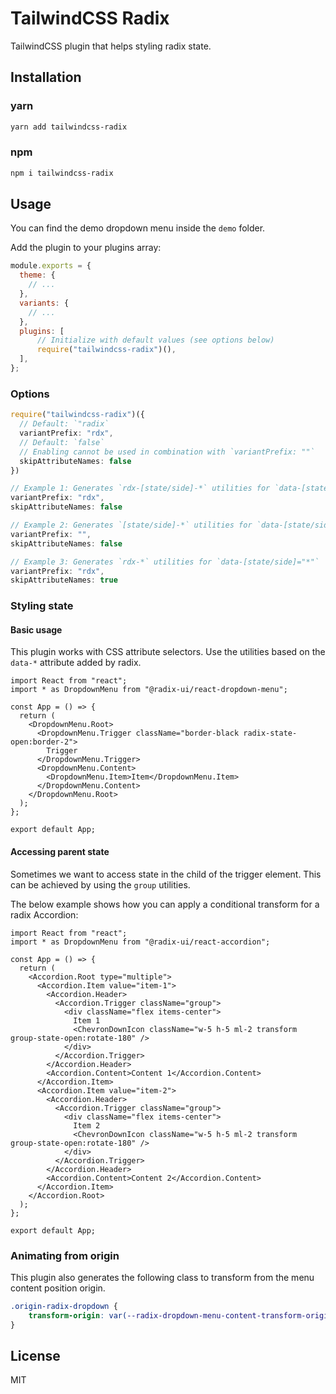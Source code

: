 # TailwindCSS Radix

TailwindCSS plugin that helps styling radix state.

## Installation

### yarn

```sh
yarn add tailwindcss-radix
```

### npm

```sh
npm i tailwindcss-radix
```

## Usage

You can find the demo dropdown menu inside the `demo` folder.

Add the plugin to your plugins array:

```js
module.exports = {
  theme: {
    // ...
  },
  variants: {
    // ...
  },
  plugins: [
      // Initialize with default values (see options below)
      require("tailwindcss-radix")(),
  ],
};
```

### Options

```ts
require("tailwindcss-radix")({
  // Default: `"radix`
  variantPrefix: "rdx",
  // Default: `false`
  // Enabling cannot be used in combination with `variantPrefix: ""`
  skipAttributeNames: false
})
```

```ts
// Example 1: Generates `rdx-[state/side]-*` utilities for `data-[state/side]="*"`
variantPrefix: "rdx",
skipAttributeNames: false

// Example 2: Generates `[state/side]-*` utilities for `data-[state/side]="*"`
variantPrefix: "",
skipAttributeNames: false

// Example 3: Generates `rdx-*` utilities for `data-[state/side]="*"`
variantPrefix: "rdx",
skipAttributeNames: true
```

### Styling state

#### Basic usage

This plugin works with CSS attribute selectors. Use the utilities based on the `data-*` attribute added by radix.

```tsx
import React from "react";
import * as DropdownMenu from "@radix-ui/react-dropdown-menu";

const App = () => {
  return (
    <DropdownMenu.Root>
      <DropdownMenu.Trigger className="border-black radix-state-open:border-2">
        Trigger
      </DropdownMenu.Trigger>
      <DropdownMenu.Content>
        <DropdownMenu.Item>Item</DropdownMenu.Item>
      </DropdownMenu.Content>
    </DropdownMenu.Root>  
  );
};

export default App;
```

#### Accessing parent state

Sometimes we want to access state in the child of the trigger element. This can be achieved by using the `group` utilities.

The below example shows how you can apply a conditional transform for a radix Accordion:

```tsx
import React from "react";
import * as DropdownMenu from "@radix-ui/react-accordion";

const App = () => {
  return (
    <Accordion.Root type="multiple">
      <Accordion.Item value="item-1">
        <Accordion.Header>
          <Accordion.Trigger className="group">
            <div className="flex items-center">
              Item 1
              <ChevronDownIcon className="w-5 h-5 ml-2 transform group-state-open:rotate-180" />
            </div>
          </Accordion.Trigger>
        </Accordion.Header>
        <Accordion.Content>Content 1</Accordion.Content>
      </Accordion.Item>
      <Accordion.Item value="item-2">
        <Accordion.Header>
          <Accordion.Trigger className="group">
            <div className="flex items-center">
              Item 2
              <ChevronDownIcon className="w-5 h-5 ml-2 transform group-state-open:rotate-180" />
            </div>
          </Accordion.Trigger>
        </Accordion.Header>
        <Accordion.Content>Content 2</Accordion.Content>
      </Accordion.Item>
    </Accordion.Root> 
  );
};

export default App;
```

### Animating from origin

This plugin also generates the following class to transform from the menu content position origin.

```css
.origin-radix-dropdown {
    transform-origin: var(--radix-dropdown-menu-content-transform-origin);
}
```

## License

MIT
